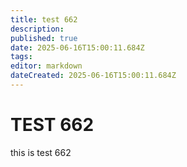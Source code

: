 ```yaml
---
title: test 662
description: 
published: true
date: 2025-06-16T15:00:11.684Z
tags: 
editor: markdown
dateCreated: 2025-06-16T15:00:11.684Z
---
```


# TEST 662
this is test 662
